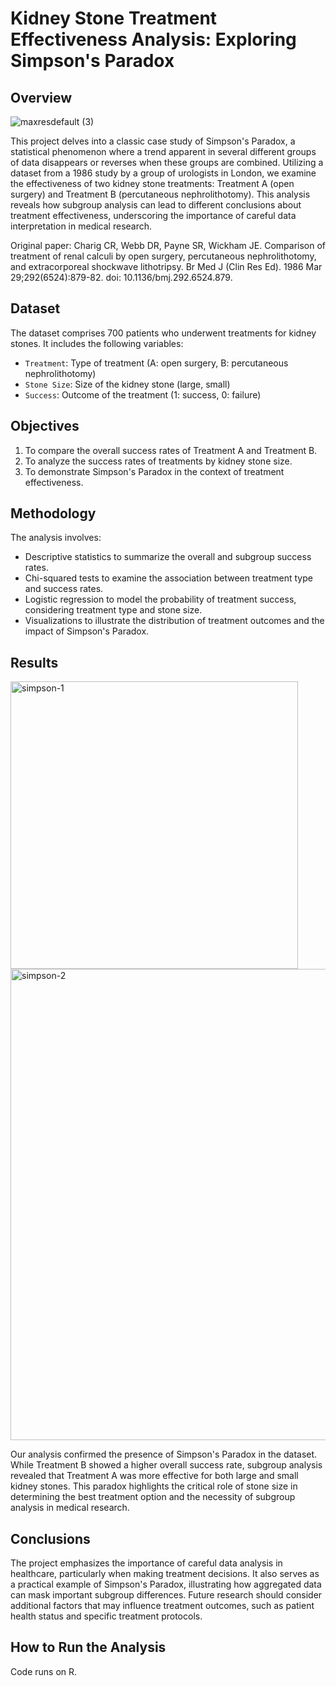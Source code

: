 # Kidney Stone Treatment Effectiveness Analysis: Exploring Simpson's Paradox

## Overview

![maxresdefault (3)](https://github.com/IrfanEzani/simpson-s-paradox/assets/59435235/f59abc87-7832-4514-91c1-ade87b8b5d8d)


This project delves into a classic case study of Simpson's Paradox, a statistical phenomenon where a trend apparent in several different groups of data disappears or reverses when these groups are combined. Utilizing a dataset from a 1986 study by a group of urologists in London, we examine the effectiveness of two kidney stone treatments: Treatment A (open surgery) and Treatment B (percutaneous nephrolithotomy). This analysis reveals how subgroup analysis can lead to different conclusions about treatment effectiveness, underscoring the importance of careful data interpretation in medical research.

Original paper: Charig CR, Webb DR, Payne SR, Wickham JE. Comparison of treatment of renal calculi by open surgery, percutaneous nephrolithotomy, and extracorporeal shockwave lithotripsy. Br Med J (Clin Res Ed). 1986 Mar 29;292(6524):879-82. doi: 10.1136/bmj.292.6524.879. 

## Dataset

The dataset comprises 700 patients who underwent treatments for kidney stones. It includes the following variables:
- `Treatment`: Type of treatment (A: open surgery, B: percutaneous nephrolithotomy)
- `Stone Size`: Size of the kidney stone (large, small)
- `Success`: Outcome of the treatment (1: success, 0: failure)

## Objectives

1. To compare the overall success rates of Treatment A and Treatment B.
2. To analyze the success rates of treatments by kidney stone size.
3. To demonstrate Simpson's Paradox in the context of treatment effectiveness.

## Methodology

The analysis involves:
- Descriptive statistics to summarize the overall and subgroup success rates.
- Chi-squared tests to examine the association between treatment type and success rates.
- Logistic regression to model the probability of treatment success, considering treatment type and stone size.
- Visualizations to illustrate the distribution of treatment outcomes and the impact of Simpson's Paradox.

## Results

<img width="460" alt="simpson-1" src="https://github.com/IrfanEzani/simpson-s-paradox/assets/59435235/0ce3c68c-c498-4d6e-bb7c-1ce1832f8ec6">
<img width="754" alt="simpson-2" src="https://github.com/IrfanEzani/simpson-s-paradox/assets/59435235/6b495b7e-1a0b-4373-89d9-4461828b5223">

Our analysis confirmed the presence of Simpson's Paradox in the dataset. While Treatment B showed a higher overall success rate, subgroup analysis revealed that Treatment A was more effective for both large and small kidney stones. This paradox highlights the critical role of stone size in determining the best treatment option and the necessity of subgroup analysis in medical research.

## Conclusions

The project emphasizes the importance of careful data analysis in healthcare, particularly when making treatment decisions. It also serves as a practical example of Simpson's Paradox, illustrating how aggregated data can mask important subgroup differences. Future research should consider additional factors that may influence treatment outcomes, such as patient health status and specific treatment protocols.

## How to Run the Analysis

Code runs on R.
